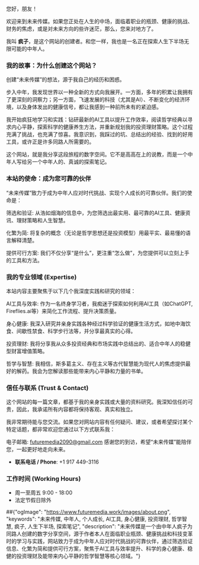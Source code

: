 您好，朋友！

欢迎来到未来传媒。如果您正处在人生的中场，面临着职业的瓶颈、健康的挑战、财务的焦虑，或是对未来方向的些许迷茫，那么，您来对地方了。

我叫 **疯子**，是这个网站的创建者。和您一样，我也是一名正在探索人生下半场无限可能的中年人。

### **我的故事：为什么创建这个网站？**
创建“未来传媒”的想法，源于我自己的经历和困惑。

步入中年，我发现世界以一种全新的方式向我展开。一方面，多年的积累让我拥有了更深刻的洞察力；另一方面，飞速发展的科技（尤其是AI）、不断变化的经济环境，以及身体发出的健康信号，都让我感到一种前所未有的紧迫感。

我开始疯狂地学习和实践：钻研最新的AI工具以提升工作效率，阅读哲学经典以寻求内心平静，探索科学的健康养生方法，并重新规划我的投资理财策略。这个过程充满了挑战，也充满了惊喜。我意识到，我踩过的坑、总结出的经验、找到的好用工具，或许正是许多同路人所需要的。

这个网站，就是我分享这段旅程的数字空间。它不是高高在上的说教，而是一个中年人写给另一个中年人的、真诚的探索笔记。

### **本站的使命：成为您可靠的伙伴**
“未来传媒”致力于成为中年人应对时代挑战、实现个人成长的可靠伙伴。我们的使命是：

筛选和验证: 从浩如烟海的信息中，为您筛选出最实用、最可靠的AI工具、健康资讯、理财策略和人生智慧。

化繁为简: 将复杂的概念（无论是哲学思想还是投资模型）用最平实、最易懂的语言解释清楚。

提供可行方案: 我们不仅分享“是什么”，更注重“怎么做”，为您提供可以立刻上手的工具和方法。

### **我的专业领域 (Expertise)**
本站内容主要聚焦于以下几个我深度实践和研究的领域：

AI工具与效率: 作为一名终身学习者，我痴迷于探索如何利用AI工具（如ChatGPT, Fireflies.ai等）来简化工作流程、提升决策质量。

身心健康: 我深入研究并亲身实践各种经过科学验证的健康生活方式，如地中海饮食、间歇性禁食、科学步行法等，并分享最真实的心得。

投资理财: 我将分享我从众多投资经典和市场实践中总结出的、适合中年人的稳健型财富增值策略。

哲学与智慧: 我相信，斯多葛主义、存在主义等古代智慧能为现代人的焦虑提供最好的解药。我会为您解读那些能带来内心平静和力量的书单。

### **信任与联系 (Trust & Contact)**
这个网站的每一篇文章，都基于我的亲身实践或大量的资料研究。我深知信任的可贵，因此，我承诺所有内容都将保持客观、真实和独立。

我非常期待能与您交流。如果您对网站内容有任何疑问、建议，或者希望探讨某个特定话题，都非常欢迎您通过以下方式联系我：

电子邮箱: [futuremedia2090@gmail.com](mailto:futuremedia2090@gmail.com) 
感谢您的到访，希望“未来传媒”能陪伴您，一起更好地走向未来。

- **联系电话 / Phone**: +1 917 449-3116

### **工作时间 (Working Hours)**

- 周一至周五 9:00 - 18:00
- 法定节假日除外

##{"ogImage": "https://www.futuremedia.work/images/about.png", "keywords": "未来传媒, 中年人, 个人成长, AI工具, 身心健康, 投资理财, 哲学智慧, 疯子, 人生下半场, 探索笔记", "description": "未来传媒是一个由中年人疯子为同路人创建的数字分享空间，源于作者本人在面临职业瓶颈、健康挑战和科技变革时的学习与实践，网站致力于成为中年人应对时代挑战的可靠伙伴，通过筛选验证信息、化繁为简和提供可行方案，聚焦于AI工具与效率提升、科学的身心健康、稳健的投资理财及能带来内心平静的哲学智慧等核心领域。"}